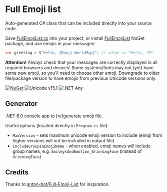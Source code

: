 ﻿# Full Emoji list

Auto-generated C# class that can be included directly into your source code.

Save [FullEmojiList.cs](https://github.com/justdmitry/FullEmojiList/blob/master/FullEmojiList.cs) into your project, or install [FullEmojiList](https://www.nuget.org/packages/FullEmojiList) NuGet package, and use emojis in your messages:

```csharp
var greeting = $"Hello, {Emoji.WorldMap}"; // value is "Hello, 🗺️"
```

**Attention!** Always check that your messages are correctly displayed in all required browsers and devices! Some systems/fonts may not (yet) have some new emoji, so you'll need to choose other emoji. Downgrade to older file/package version to have emojis from previous Unicode versions only.

[![NuGet](https://img.shields.io/nuget/v/FullEmojiList.svg?maxAge=86400&style=flat)](https://www.nuget.org/packages/FullEmojiList/) ![Unicode v15.1](https://img.shields.io/badge/Unicode-v15.1-5d57ff?style=flat) ![.NET Any](https://img.shields.io/badge/.NET-Any_version%21-512BD4?style=flat)


## Generator

.NET 6.0 console app to [re]generate emoji file.

Useful options (located directly in `Program.cs` file):

* `MaxVersion` - sets maximum unicode emoji version to include (emoji from higher versions will not be included in output file)
* `IncludeGroupInEmojiName` - when enabled, emoji names will include group names, e.g. `SmileysAndEmotion_GrinningFace` (instead of `GrinningFace`)

## Credits

Thanks to [anton-bot/Full-Emoji-List](https://github.com/anton-bot/Full-Emoji-List) for inspiration.